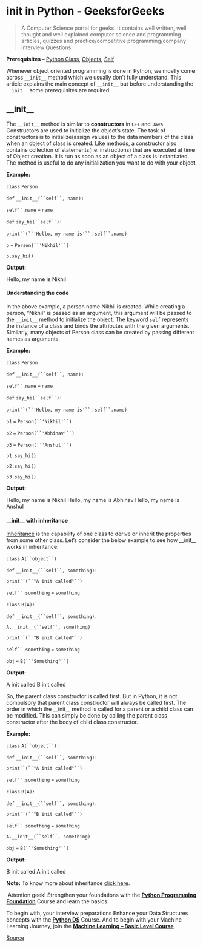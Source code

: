 # __init__ in Python - GeeksforGeeks

> A Computer Science portal for geeks. It contains well written, well thought and well explained computer science and programming articles, quizzes and practice/competitive programming/company interview Questions.

**Prerequisites –** [Python Class](https://www.geeksforgeeks.org/python-classes-and-objects/), [Objects](https://www.geeksforgeeks.org/python-classes-and-objects/), [Self](https://www.geeksforgeeks.org/self-in-python-class/)

Whenever object oriented programming is done in Python, we mostly come across `__init__` method which we usually don’t fully understand. This article explains the main concept of `__init__` but before understanding the `__init__` some prerequisites are required.

\_\_init\_\_
------------

The `__init__` method is similar to **constructors** in `C++` and `Java`. Constructors are used to initialize the object’s state. The task of constructors is to initialize(assign values) to the data members of the class when an object of class is created. Like methods, a constructor also contains collection of statements(i.e. instructions) that are executed at time of Object creation. It is run as soon as an object of a class is instantiated. The method is useful to do any initialization you want to do with your object.

**Example:**

`class` `Person:` 

 `def` `__init__(``self``, name):` 

 `self``.name` `=` `name` 

 `def` `say_hi(``self``):` 

 `print``(``'Hello, my name is'``,` `self``.name)` 

`p` `=` `Person(``'Nikhil'``)` 

`p.say_hi()` 

**Output:**

  
  

Hello, my name is Nikhil

#### Understanding the code

In the above example, a person name Nikhil is created. While creating a person, “Nikhil” is passed as an argument, this argument will be passed to the `__init__` method to initialize the object. The keyword `self` represents the instance of a class and binds the attributes with the given arguments. Similarly, many objects of Person class can be created by passing different names as arguments.

**Example:**

`class` `Person:` 

 `def` `__init__(``self``, name):` 

 `self``.name` `=` `name` 

 `def` `say_hi(``self``):` 

 `print``(``'Hello, my name is'``,` `self``.name)` 

`p1` `=` `Person(``'Nikhil'``)` 

`p2` `=` `Person(``'Abhinav'``)`

`p3` `=` `Person(``'Anshul'``)`

`p1.say_hi()` 

`p2.say_hi()`

`p3.say_hi()`

**Output:**

Hello, my name is Nikhil
Hello, my name is Abhinav
Hello, my name is Anshul

#### \_\_init\_\_ with inheritance

[Inheritance](https://www.geeksforgeeks.org/inheritance-in-python/) is the capability of one class to derive or inherit the properties from some other class. Let’s consider the below example to see how \_\_init\_\_ works in inheritance.

`class` `A(``object``):`

 `def` `__init__(``self``, something):`

 `print``(``"A init called"``)`

 `self``.something` `=` `something`

`class` `B(A):`

 `def` `__init__(``self``, something):`

 `A.__init__(``self``, something)`

 `print``(``"B init called"``)`

 `self``.something` `=` `something`

`obj` `=` `B(``"Something"``)`

**Output:**

A init called
B init called

So, the parent class constructor is called first. But in Python, it is not compulsory that parent class constructor will always be called first. The order in which the \_\_init\_\_ method is called for a parent or a child class can be modified. This can simply be done by calling the parent class constructor after the body of child class constructor.

**Example:**

`class` `A(``object``):`

 `def` `__init__(``self``, something):`

 `print``(``"A init called"``)`

 `self``.something` `=` `something`

`class` `B(A):`

 `def` `__init__(``self``, something):`

 `print``(``"B init called"``)`

 `self``.something` `=` `something`

 `A.__init__(``self``, something)`

`obj` `=` `B(``"Something"``)`

**Output:**

B init called
A init called

**Note:** To know more about inheritance [click here](https://www.geeksforgeeks.org/inheritance-in-python/).

 Attention geek! Strengthen your foundations with the [**Python Programming Foundation**](https://practice.geeksforgeeks.org/courses/Python-Foundation?utm_source=geeksforgeeks&utm_medium=article&utm_campaign=GFG_Article_Bottom_Python_Foundation) Course and learn the basics.  

To begin with, your interview preparations Enhance your Data Structures concepts with the [**Python DS**](https://practice.geeksforgeeks.org/courses/Data-Structures-With-Python?utm_source=geeksforgeeks&utm_medium=article&utm_campaign=GFG_Article_Bottom_Python_DS) Course. And to begin with your Machine Learning Journey, join the **[Machine Learning – Basic Level Course](https://practice.geeksforgeeks.org/courses/machine-learning?utm_source=geeksforgeeks&utm_medium=article&utm_campaign=GFG_Article_Bottom_Python_ML)**


[Source](https://www.geeksforgeeks.org/__init__-in-python/)